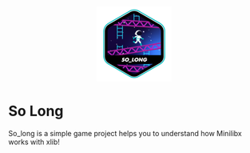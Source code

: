 <p align="center">
	<img src=".badge/so_longe.png">
</p>

<h1>
	So Long
</h1>

So_long is a simple game project helps you to understand how Minilibx works  with  xlib!
